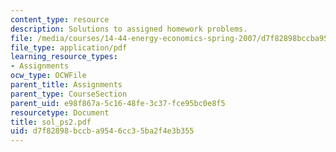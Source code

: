 ```yaml
---
content_type: resource
description: Solutions to assigned homework problems.
file: /media/courses/14-44-energy-economics-spring-2007/d7f82898bccba9546cc35ba2f4e3b355_sol_ps2.pdf
file_type: application/pdf
learning_resource_types:
- Assignments
ocw_type: OCWFile
parent_title: Assignments
parent_type: CourseSection
parent_uid: e98f867a-5c16-48fe-3c37-fce95bc0e8f5
resourcetype: Document
title: sol_ps2.pdf
uid: d7f82898-bccb-a954-6cc3-5ba2f4e3b355
---
```

